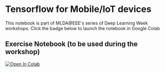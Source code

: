 # Tensorflow for Mobile/IoT devices

This notebook is part of MLDA@EEE's series of Deep Learning Week workshops. Click the badge below to launch the notebook in Google Colab

Exercise Notebook (to be used during the workshop) 
---------------------------------------------------
[![Open In Colab](https://colab.research.google.com/assets/colab-badge.svg)](https://colab.research.google.com/drive/1DSzMp_EnqG2YPW6I4zspqB2FTDWN8tGC)
